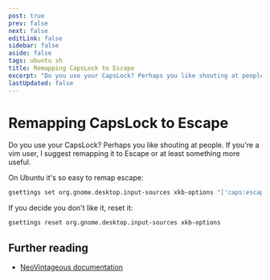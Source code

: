 ```yaml
---
post: true
prev: false
next: false
editLink: false
sidebar: false
aside: false
tags: ubuntu sh
title: Remapping CapsLock to Escape
excerpt: "Do you use your CapsLock? Perhaps you like shouting at people. If you're a vim user, I suggest remapping it to Escape or at least something more useful."
lastUpdated: false
---
```


# Remapping CapsLock to Escape

Do you use your CapsLock? Perhaps you like shouting at people. If you're a vim user, I suggest remapping it to Escape or at least something more useful.

 On Ubuntu it's so easy to remap escape:

```bash
gsettings set org.gnome.desktop.input-sources xkb-options "['caps:escape']"
```

If you decide you don't like it, reset it:

```bash
gsettings reset org.gnome.desktop.input-sources xkb-options
```

## Further reading

* [NeoVintageous documentation](https://neovintageous.github.io/?ref=blog.gerardroche.com)
